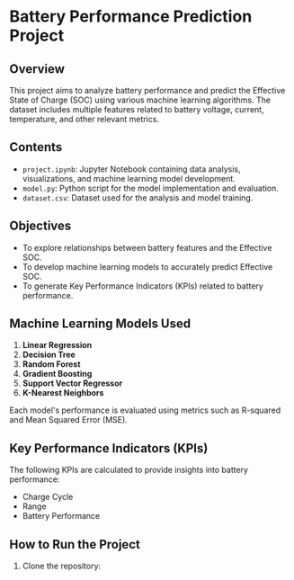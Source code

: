 # Battery Performance Prediction Project

## Overview
This project aims to analyze battery performance and predict the Effective State of Charge (SOC) using various machine learning algorithms. The dataset includes multiple features related to battery voltage, current, temperature, and other relevant metrics.

## Contents
- `project.ipynb`: Jupyter Notebook containing data analysis, visualizations, and machine learning model development.
- `model.py`: Python script for the model implementation and evaluation.
- `dataset.csv`: Dataset used for the analysis and model training.

## Objectives
- To explore relationships between battery features and the Effective SOC.
- To develop machine learning models to accurately predict Effective SOC.
- To generate Key Performance Indicators (KPIs) related to battery performance.

## Machine Learning Models Used
1. **Linear Regression**
2. **Decision Tree**
3. **Random Forest**
4. **Gradient Boosting**
5. **Support Vector Regressor**
6. **K-Nearest Neighbors**

Each model's performance is evaluated using metrics such as R-squared and Mean Squared Error (MSE).

## Key Performance Indicators (KPIs)
The following KPIs are calculated to provide insights into battery performance:
- Charge Cycle
- Range
- Battery Performance

## How to Run the Project
1. Clone the repository:
